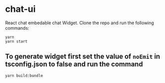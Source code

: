 # chat-ui
React chat embedable chat Widget.
Clone the repo and run the following commands:
```
yarn
yarn start
```
## To generate widget first set the value of `noEmit` in tsconfig.json to false and run the command
```
yarn build:bundle
```

